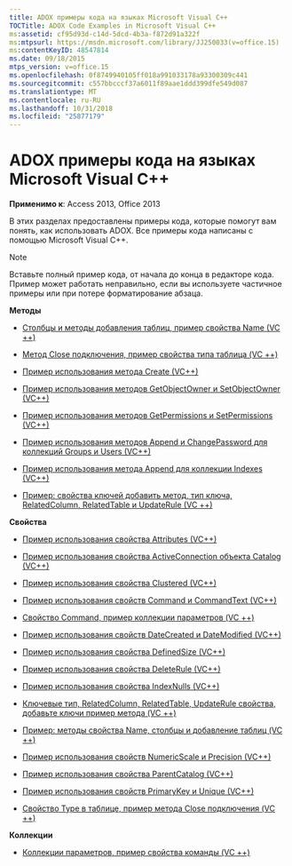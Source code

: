 ```yaml
---
title: ADOX примеры кода на языках Microsoft Visual C++
TOCTitle: ADOX Code Examples in Microsoft Visual C++
ms:assetid: cf95d93d-c14d-5dcd-4b3a-f872d91a322f
ms:mtpsurl: https://msdn.microsoft.com/library/JJ250033(v=office.15)
ms:contentKeyID: 48547814
ms.date: 09/18/2015
mtps_version: v=office.15
ms.openlocfilehash: 0f8749940105ff018a991033178a93300309c441
ms.sourcegitcommit: c557bbcccf37a6011f89aae1ddd399dfe549d087
ms.translationtype: MT
ms.contentlocale: ru-RU
ms.lasthandoff: 10/31/2018
ms.locfileid: "25877179"
---
```

# <a name="adox-code-examples-in-microsoft-visual-c"></a>ADOX примеры кода на языках Microsoft Visual C++


**Применимо к**: Access 2013, Office 2013

В этих разделах предоставлены примеры кода, которые помогут вам понять, как использовать ADOX. Все примеры кода написаны с помощью Microsoft Visual C++.


> [!NOTE]
> Вставьте полный пример кода, от начала до конца в редакторе кода. Пример может работать неправильно, если вы используете частичное примеры или при потере форматирование абзаца.



**Методы**

  - [Столбцы и методы добавления таблиц, пример свойства Name (VC ++)](columns-and-tables-append-methods-name-property-example-vc.md)

  - [Метод Close подключения, пример свойства типа таблица (VC ++)](connection-close-method-table-type-property-example-vc.md)

  - [Пример использования метода Create (VC++)](create-method-example-vc.md)

  - [Пример использования методов GetObjectOwner и SetObjectOwner (VC++)](getobjectowner-and-setobjectowner-methods-example-vc.md)

  - [Пример использования методов GetPermissions и SetPermissions (VC++)](getpermissions-and-setpermissions-methods-example-vc.md)

  - [Пример использования методов Append и ChangePassword для коллекций Groups и Users (VC++)](groups-and-users-append-changepassword-methods-example-vc.md)

  - [Пример использования метода Append для коллекции Indexes (VC++)](indexes-append-method-example-vc.md)

  - [Пример: свойства ключей добавить метод, тип ключа, RelatedColumn, RelatedTable и UpdateRule (VC ++)](keys-append-method-key-type-relatedcolumn-relatedtable-and-updaterule-properties-example-vc.md)

**Свойства**

  - [Пример использования свойства Attributes (VC++)](attributes-property-example-vc.md)

  - [Пример использования свойства ActiveConnection объекта Catalog (VC++)](catalog-activeconnection-property-example-vc.md)

  - [Пример использования свойства Clustered (VC++)](clustered-property-example-vc.md)

  - [Пример использования свойств Command и CommandText (VC++)](command-and-commandtext-properties-example-vc.md)

  - [Свойство Command, пример коллекции параметров (VC ++)](parameters-collection-command-property-example-vc.md)

  - [Пример использования свойств DateCreated и DateModified (VC++)](datecreated-and-datemodified-properties-example-vc.md)

  - [Пример использования свойства DefinedSize (VC++)](definedsize-property-example-vc.md)

  - [Пример использования свойства DeleteRule (VC++)](deleterule-property-example-vc.md)

  - [Пример использования свойства IndexNulls (VC++)](indexnulls-property-example-vc.md)

  - [Ключевые тип, RelatedColumn, RelatedTable, UpdateRule свойства, добавьте ключи пример метода (VC ++)](keys-append-method-key-type-relatedcolumn-relatedtable-and-updaterule-properties-example-vc.md)

  - [Пример: методы свойства Name, столбцы и добавление таблиц (VC ++)](columns-and-tables-append-methods-name-property-example-vc.md)

  - [Пример использования свойств NumericScale и Precision (VC++)](numericscale-and-precision-properties-example-vc.md)

  - [Пример использования свойства ParentCatalog (VC++)](parentcatalog-property-example-vc.md)

  - [Пример использования свойств PrimaryKey и Unique (VC++)](primarykey-and-unique-properties-example-vc.md)

  - [Свойство Type в таблице, пример метода Close подключения (VC ++)](connection-close-method-table-type-property-example-vc.md)

**Коллекции**

  - [Коллекции параметров, пример свойства команды (VC ++)](parameters-collection-command-property-example-vc.md)

